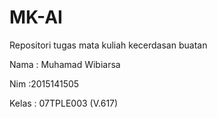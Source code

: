 # MK-AI
Repositori tugas mata kuliah kecerdasan buatan

Nama : Muhamad Wibiarsa

Nim :2015141505

Kelas : 07TPLE003 (V.617)
